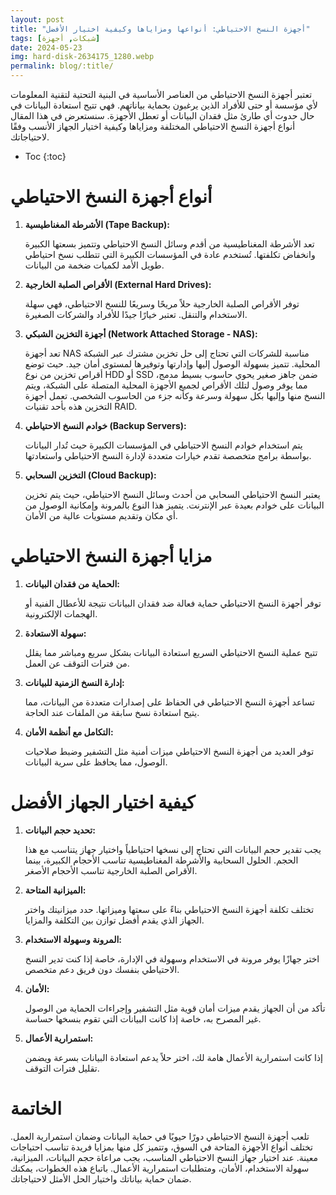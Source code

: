 ```yaml
---
layout: post
title: "أجهزة النسخ الاحتياطي: أنواعها ومزاياها وكيفية اختيار الأفضل"
tags: [شبكات, أجهزة]
date: 2024-05-23
img: hard-disk-2634175_1280.webp
permalink: blog/:title/
---
```


تعتبر أجهزة النسخ الاحتياطي من العناصر الأساسية في البنية التحتية لتقنية المعلومات لأي مؤسسة أو حتى للأفراد الذين يرغبون بحماية بياناتهم. فهي تتيح استعادة البيانات في حال حدوث أي طارئ مثل فقدان البيانات أو تعطل الأجهزة. سنستعرض في هذا المقال أنواع أجهزة النسخ الاحتياطي المختلفة ومزاياها وكيفية اختيار الجهاز الأنسب وفقًا لاحتياجاتك.

* Toc
{:toc}

# أنواع أجهزة النسخ الاحتياطي

1. **الأشرطة المغناطيسية (Tape Backup):**

   تعد الأشرطة المغناطيسية من أقدم وسائل النسخ الاحتياطي وتتميز بسعتها الكبيرة وانخفاض تكلفتها. تُستخدم عادة في المؤسسات الكبيرة التي تتطلب نسخ احتياطي طويل الأمد لكميات ضخمة من البيانات.

2. **الأقراص الصلبة الخارجية (External Hard Drives):**

   توفر الأقراص الصلبة الخارجية حلاً مريحًا وسريعًا للنسخ الاحتياطي، فهي سهلة الاستخدام والتنقل. تعتبر خيارًا جيدًا للأفراد والشركات الصغيرة.

3. **أجهزة التخزين الشبكي (Network Attached Storage - NAS):**

   تعد أجهزة NAS مناسبة للشركات التي تحتاج إلى حل تخزين مشترك عبر الشبكة المحلية. تتميز بسهولة الوصول إليها وإدارتها وتوفيرها لمستوى أمان جيد. حيث توضع أقراص تخزين من نوع HDD أو SSD ضمن جاهز صغير يحوي حاسوب بسيط مدمج، مما يوفر وصول لتلك الأقراص لجميع الأجهزة المحلية المتصلة على الشبكة، ويتم النسخ منها وإليها بكل سهولة وسرعة وكأنه جزء من الحاسوب الشخصي. تعمل أجهزة التخزين هذه بأحد تقنيات RAID. 

4. **خوادم النسخ الاحتياطي (Backup Servers):**

   يتم استخدام خوادم النسخ الاحتياطي في المؤسسات الكبيرة حيث تُدار البيانات بواسطة برامج متخصصة تقدم خيارات متعددة لإدارة النسخ الاحتياطي واستعادتها.

5. **التخزين السحابي (Cloud Backup):**

   يعتبر النسخ الاحتياطي السحابي من أحدث وسائل النسخ الاحتياطي، حيث يتم تخزين البيانات على خوادم بعيدة عبر الإنترنت. يتميز هذا النوع بالمرونة وإمكانية الوصول من أي مكان وتقديم مستويات عالية من الأمان.

# مزايا أجهزة النسخ الاحتياطي

1. **الحماية من فقدان البيانات:**

   توفر أجهزة النسخ الاحتياطي حماية فعالة ضد فقدان البيانات نتيجة للأعطال الفنية أو الهجمات الإلكترونية.

2. **سهولة الاستعادة:**

   تتيح عملية النسخ الاحتياطي السريع استعادة البيانات بشكل سريع ومباشر مما يقلل من فترات التوقف عن العمل.

3. **إدارة النسخ الزمنية للبيانات:**

   تساعد أجهزة النسخ الاحتياطي في الحفاظ على إصدارات متعددة من البيانات، مما يتيح استعادة نسخ سابقة من الملفات عند الحاجة.

4. **التكامل مع أنظمة الأمان:**

   توفر العديد من أجهزة النسخ الاحتياطي ميزات أمنية مثل التشفير وضبط صلاحيات الوصول، مما يحافظ على سرية البيانات.

# كيفية اختيار الجهاز الأفضل

1. **تحديد حجم البيانات:**

   يجب تقدير حجم البيانات التي تحتاج إلى نسخها احتياطياً واختيار جهاز يتناسب مع هذا الحجم. الحلول السحابية والأشرطة المغناطيسية تناسب الأحجام الكبيرة، بينما الأقراص الصلبة الخارجية تناسب الأحجام الأصغر.

2. **الميزانية المتاحة:**

   تختلف تكلفة أجهزة النسخ الاحتياطي بناءً على سعتها وميزاتها. حدد ميزانيتك واختر الجهاز الذي يقدم أفضل توازن بين التكلفة والمزايا.

3. **المرونة وسهولة الاستخدام:**

   اختر جهازًا يوفر مرونة في الاستخدام وسهولة في الإدارة، خاصة إذا كنت تدير النسخ الاحتياطي بنفسك دون فريق دعم متخصص.

4. **الأمان:**

   تأكد من أن الجهاز يقدم ميزات أمان قوية مثل التشفير وإجراءات الحماية من الوصول غير المصرح به، خاصة إذا كانت البيانات التي تقوم بنسخها حساسة.

5. **استمرارية الأعمال:**

   إذا كانت استمرارية الأعمال هامة لك، اختر حلاً يدعم استعادة البيانات بسرعة ويضمن تقليل فترات التوقف.

# الخاتمة

تلعب أجهزة النسخ الاحتياطي دورًا حيويًا في حماية البيانات وضمان استمرارية العمل. تختلف أنواع الأجهزة المتاحة في السوق، وتتميز كل منها بمزايا فريدة تناسب احتياجات معينة. عند اختيار جهاز النسخ الاحتياطي المناسب، يجب مراعاة حجم البيانات، الميزانية، سهولة الاستخدام، الأمان، ومتطلبات استمرارية الأعمال. باتباع هذه الخطوات، يمكنك ضمان حماية بياناتك واختيار الحل الأمثل لاحتياجاتك.

